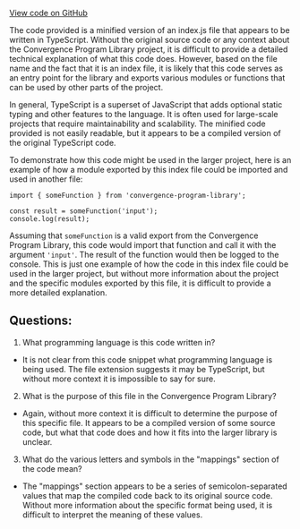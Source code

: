 [View code on GitHub](https://github.com/convergence-rfq/convergence-program-library/rfq/js/generated/types/index.js.map)

The code provided is a minified version of an index.js file that appears to be written in TypeScript. Without the original source code or any context about the Convergence Program Library project, it is difficult to provide a detailed technical explanation of what this code does. However, based on the file name and the fact that it is an index file, it is likely that this code serves as an entry point for the library and exports various modules or functions that can be used by other parts of the project.

In general, TypeScript is a superset of JavaScript that adds optional static typing and other features to the language. It is often used for large-scale projects that require maintainability and scalability. The minified code provided is not easily readable, but it appears to be a compiled version of the original TypeScript code.

To demonstrate how this code might be used in the larger project, here is an example of how a module exported by this index file could be imported and used in another file:

```
import { someFunction } from 'convergence-program-library';

const result = someFunction('input');
console.log(result);
```

Assuming that `someFunction` is a valid export from the Convergence Program Library, this code would import that function and call it with the argument `'input'`. The result of the function would then be logged to the console. This is just one example of how the code in this index file could be used in the larger project, but without more information about the project and the specific modules exported by this file, it is difficult to provide a more detailed explanation.
## Questions: 
 1. What programming language is this code written in?
- It is not clear from this code snippet what programming language is being used. The file extension suggests it may be TypeScript, but without more context it is impossible to say for sure.

2. What is the purpose of this file in the Convergence Program Library?
- Again, without more context it is difficult to determine the purpose of this specific file. It appears to be a compiled version of some source code, but what that code does and how it fits into the larger library is unclear.

3. What do the various letters and symbols in the "mappings" section of the code mean?
- The "mappings" section appears to be a series of semicolon-separated values that map the compiled code back to its original source code. Without more information about the specific format being used, it is difficult to interpret the meaning of these values.